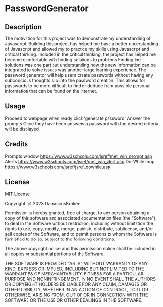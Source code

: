 # PasswordGenerator

## Description

The motivation for this project was to demonstrate my understanding of Javascript.
Building this project has helped me have a better understanding of Javascript and allowed my to 
practice my skills using Javascript and critical thinking. 
Included in the critical thinking, the project has helped me become comfortable with finding solutions to problems
Finding the solutions was one part but understanding how the new information can be integrated to solve issues was another large learning experience.
The password generator will help users create passwords without having any subconcious thoughts slip into the 
password creation. 
This allows for passwords to be more difficult to find or deduce from possible personal 
information that can be found on the internet.

## Usage

Proceed to webpage
when ready click 'generate password'
Answer the prompts
Once they have been answers a password with the desired criteria will be displayed

## Credits

Prompts window
https://www.w3schools.com/jsref/met_win_prompt.asp
Alerts
https://www.w3schools.com/jsref/met_win_alert.asp
Do-While loop
https://www.w3schools.com/jsref/jsref_dowhile.asp

## License
MIT License

Copyright (c) 2023 DamascusKraken

Permission is hereby granted, free of charge, to any person obtaining a copy
of this software and associated documentation files (the "Software"), to deal
in the Software without restriction, including without limitation the rights
to use, copy, modify, merge, publish, distribute, sublicense, and/or sell
copies of the Software, and to permit persons to whom the Software is
furnished to do so, subject to the following conditions:

The above copyright notice and this permission notice shall be included in all
copies or substantial portions of the Software.

THE SOFTWARE IS PROVIDED "AS IS", WITHOUT WARRANTY OF ANY KIND, EXPRESS OR
IMPLIED, INCLUDING BUT NOT LIMITED TO THE WARRANTIES OF MERCHANTABILITY,
FITNESS FOR A PARTICULAR PURPOSE AND NONINFRINGEMENT. IN NO EVENT SHALL THE
AUTHORS OR COPYRIGHT HOLDERS BE LIABLE FOR ANY CLAIM, DAMAGES OR OTHER
LIABILITY, WHETHER IN AN ACTION OF CONTRACT, TORT OR OTHERWISE, ARISING FROM,
OUT OF OR IN CONNECTION WITH THE SOFTWARE OR THE USE OR OTHER DEALINGS IN THE
SOFTWARE.